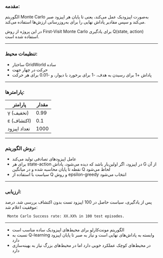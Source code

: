 
###  مقدمه:

الگوریتم Monte Carlo به‌صورت اپیزودیک عمل می‌کند، یعنی تا پایان هر اپیزود صبر می‌کند و سپس مقادیر پاداش نهایی را برای به‌روزرسانی ارزش‌ها استفاده می‌کند.

در این پروژه از روش First-Visit Monte Carlo برای یادگیری Q(state, action) استفاده شده است.

---

###  تنظیمات محیط:

* ساختار GridWorld ساده
* حرکت در چهار جهت
* پاداش +1 برای رسیدن به هدف، -1 برای برخورد با دیوار، و -0.01 برای هر حرکت

---

###  پارامترها:

| پارامتر      | مقدار |
| ------------ | ----- |
| γ (تخفیف)    | 0.99  |
| ε (اکتشاف)   | 0.1   |
| تعداد اپیزود | 1000  |

---

###  روش الگوریتم:

* عامل اپیزودهای تصادفی تولید می‌کند
* برای هر state-action در اپیزود، اگر اولین‌بار باشد که دیده می‌شود، پاداش G از آن نقطه تا پایان محاسبه شده و در میانگین Q لحاظ می‌شود
* سیاست با استفاده از Q و روش epsilon-greedy انتخاب می‌شود

---

###  ارزیابی:

پس از یادگیری، سیاست حاصل در 100 اپیزود تست بدون اکتشاف بررسی شد. درصد موفقیت اعلام شد:

```
 Monte Carlo Success rate: XX.XX% in 100 test episodes.
```

---


* الگوریتم مونت‌کارلو برای محیط‌های اپیزودیک ساده مناسب است
* نسبت به Q-learning وابسته به پاداش‌های نهایی است و نیاز به صبر تا پایان اپیزود دارد
* در محیط‌های کوچک عملکرد خوبی دارد اما در محیط‌های بزرگ نیاز به بهینه‌سازی دارد
